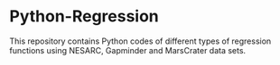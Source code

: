 # Python-Regression
This repository contains Python codes of different types of regression functions using NESARC, Gapminder and MarsCrater data sets.
